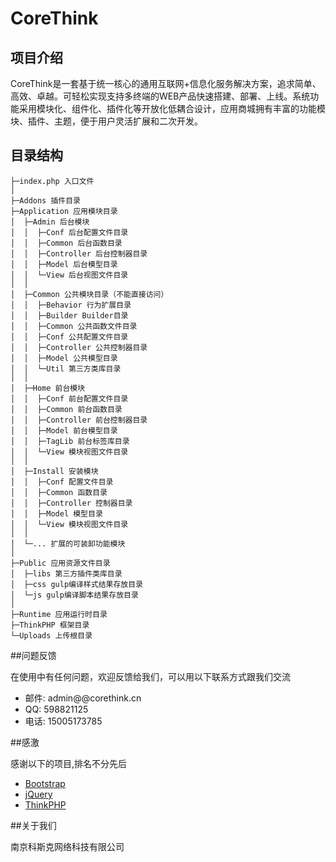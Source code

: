 # CoreThink

## 项目介绍

CoreThink是一套基于统一核心的通用互联网+信息化服务解决方案，追求简单、高效、卓越。可轻松实现支持多终端的WEB产品快速搭建、部署、上线。系统功能采用模块化、组件化、插件化等开放化低耦合设计，应用商城拥有丰富的功能模块、插件、主题，便于用户灵活扩展和二次开发。

## 目录结构
```
├─index.php 入口文件
│
├─Addons 插件目录
├─Application 应用模块目录
│  ├─Admin 后台模块
│  │  ├─Conf 后台配置文件目录
│  │  ├─Common 后台函数目录
│  │  ├─Controller 后台控制器目录
│  │  ├─Model 后台模型目录
│  │  └─View 后台视图文件目录
│  │
│  ├─Common 公共模块目录（不能直接访问）
│  │  ├─Behavior 行为扩展目录
│  │  ├─Builder Builder目录
│  │  ├─Common 公共函数文件目录
│  │  ├─Conf 公共配置文件目录
│  │  ├─Controller 公共控制器目录
│  │  ├─Model 公共模型目录
│  │  └─Util 第三方类库目录
│  │
│  ├─Home 前台模块
│  │  ├─Conf 前台配置文件目录
│  │  ├─Common 前台函数目录
│  │  ├─Controller 前台控制器目录
│  │  ├─Model 前台模型目录
│  │  ├─TagLib 前台标签库目录
│  │  └─View 模块视图文件目录
│  │
│  ├─Install 安装模块
│  │  ├─Conf 配置文件目录
│  │  ├─Common 函数目录
│  │  ├─Controller 控制器目录
│  │  ├─Model 模型目录
│  │  └─View 模块视图文件目录
│  │
│  └─... 扩展的可装卸功能模块
│
├─Public 应用资源文件目录
│  ├─libs 第三方插件类库目录
│  ├─css gulp编译样式结果存放目录
│  └─js gulp编译脚本结果存放目录
│
├─Runtime 应用运行时目录
├─ThinkPHP 框架目录
└─Uploads 上传根目录
```

##问题反馈

在使用中有任何问题，欢迎反馈给我们，可以用以下联系方式跟我们交流

* 邮件: admin@@corethink.cn
* QQ: 598821125
* 电话: 15005173785

##感激

感谢以下的项目,排名不分先后

* [Bootstrap](http://bootcui.com)
* [jQuery](http://jquery.com)
* [ThinkPHP](http://thinkphp.cn/)

##关于我们

南京科斯克网络科技有限公司

